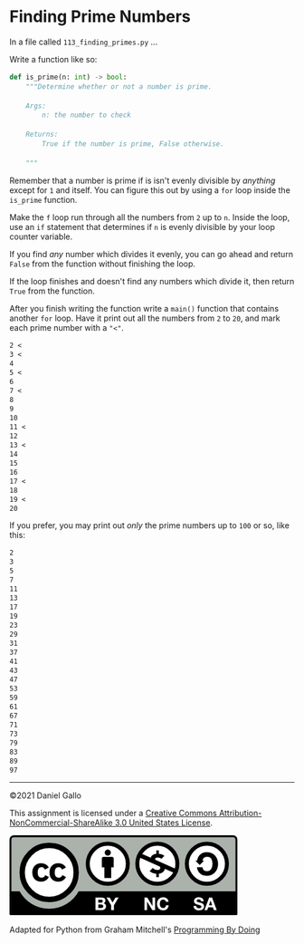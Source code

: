 # Finding Prime Numbers

In a file called `113_finding_primes.py` ...

Write a function like so:

```python
def is_prime(n: int) -> bool:
    """Determine whether or not a number is prime.

    Args:
        n: the number to check
    
    Returns:
        True if the number is prime, False otherwise.

    """
```

Remember that a number is prime if is isn't evenly divisible by *anything* except for `1` and itself. You can figure this out by using a `for` loop inside the `is_prime` function.


Make the `f` loop run through all the numbers from `2` up to `n`. Inside the loop, use an `if` statement that determines if `n` is evenly divisible by your loop counter variable.

If you find *any* number which divides it evenly, you can go ahead and return `False` from the function without finishing the loop.


If the loop finishes and doesn't find any numbers which divide it, then return `True` from the function.


After you finish writing the function write a `main()` function that contains another `for` loop. Have it print out all the numbers from `2` to `20`, and mark each prime number with a `"<"`.

```
2 <
3 <
4
5 <
6
7 <
8
9
10
11 <
12
13 <
14
15
16
17 <
18
19 <
20

```

If you prefer, you may print out *only* the prime numbers
up to `100` or so, like this:

```
2
3
5
7
11
13
17
19
23
29
31
37
41
43
47
53
59
61
67
71
73
79
83
89
97
```
---


©2021 Daniel Gallo


This assignment is licensed under a
[Creative Commons Attribution-NonCommercial-ShareAlike 3.0 United States License](https://creativecommons.org/licenses/by-nc-sa/3.0/us/deed.en_US).  

![Creative Commons License](images/by-nc-sa.png)


Adapted for Python from Graham Mitchell's [Programming By Doing](https://programmingbydoing.com/)